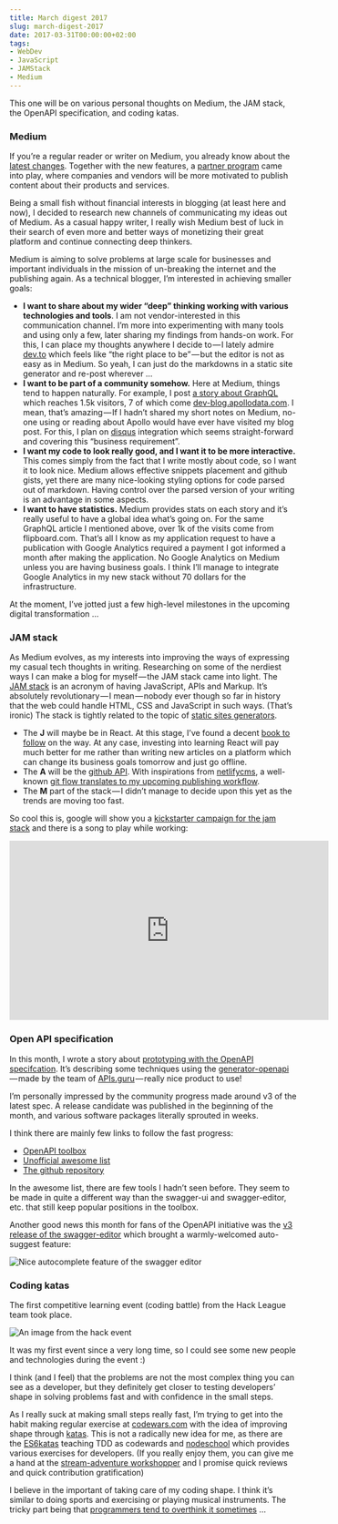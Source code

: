 ```yaml
---
title: March digest 2017
slug: march-digest-2017
date: 2017-03-31T00:00:00+02:00
tags:
- WebDev
- JavaScript
- JAMStack
- Medium
---
```


This one will be on various personal thoughts on Medium, the JAM stack, the OpenAPI specification, and coding katas.

### Medium

If you’re a regular reader or writer on Medium, you already know about the [latest changes](https://medium.com/3minread). Together with the new features, a [partner program](https://help.medium.com/hc/en-us/articles/115004750267-Medium-Membership-Partner-Program-FAQ) came into play, where companies and vendors will be more motivated to publish content about their products and services.

Being a small fish without financial interests in blogging (at least here and now), I decided to research new channels of communicating my ideas out of Medium. As a casual happy writer, I really wish Medium best of luck in their search of even more and better ways of monetizing their great platform and continue connecting deep thinkers.

Medium is aiming to solve problems at large scale for businesses and important individuals in the mission of un-breaking the internet and the publishing again. As a technical blogger, I’m interested in achieving smaller goals:

* **I want to share about my wider “deep” thinking working with various technologies and tools**. I am not vendor-interested in this communication channel. I’m more into experimenting with many tools and using only a few, later sharing my findings from hands-on work. For this, I can place my thoughts anywhere I decide to — I lately admire [dev.to](https://dev.to/) which feels like “the right place to be” — but the editor is not as easy as in Medium. So yeah, I can just do the markdowns in a static site generator and re-post wherever …
* **I want to be part of a community somehow.** Here at Medium, things tend to happen naturally. For example, I post [a story about GraphQL](https://medium.com/@kalin.chernev/the-guide-to-learn-graphql-i-wish-i-found-few-months-go-97f9d9ca6f12) which reaches 1.5k visitors, 7 of which come [dev-blog.apollodata.com](http://dev-blog.apollodata.com/ 'dev-blog.apollodata.com'). I mean, that’s amazing — If I hadn’t shared my short notes on Medium, no-one using or reading about Apollo would have ever have visited my blog post. For this, I plan on [disqus](https://disqus.com/) integration which seems straight-forward and covering this “business requirement”.
* **I want my code to look really good, and I want it to be more interactive.** This comes simply from the fact that I write mostly about code, so I want it to look nice. Medium allows effective snippets placement and github gists, yet there are many nice-looking styling options for code parsed out of markdown. Having control over the parsed version of your writing is an advantage in some aspects.
* **I want to have statistics.** Medium provides stats on each story and it’s really useful to have a global idea what’s going on. For the same GraphQL article I mentioned above, over 1k of the visits come from flipboard.com. That’s all I know as my application request to have a publication with Google Analytics required a payment I got informed a month after making the application. No Google Analytics on Medium unless you are having business goals. I think I’ll manage to integrate Google Analytics in my new stack without 70 dollars for the infrastructure.

At the moment, I’ve jotted just a few high-level milestones in the upcoming digital transformation …

### JAM stack

As Medium evolves, as my interests into improving the ways of expressing my casual tech thoughts in writing. Researching on some of the nerdiest ways I can make a blog for myself — the JAM stack came into light. The [JAM stack](https://jamstack.org/) is an acronym of having JavaScript, APIs and Markup. It’s absolutely revolutionary — I mean — nobody ever though so far in history that the web could handle HTML, CSS and JavaScript in such ways. (That’s ironic) The stack is tightly related to the topic of [static sites generators](https://www.staticgen.com/).

* The **J** will maybe be in React. At this stage, I’ve found a decent [book to follow](https://www.packtpub.com/web-development/mastering-react) on the way. At any case, investing into learning React will pay much better for me rather than writing new articles on a platform which can change its business goals tomorrow and just go offline.
* The **A** will be the [github API](https://developer.github.com/v3/). With inspirations from [netlifycms](https://www.netlifycms.org/), a well-known [git flow translates to my upcoming publishing workflow](https://www.netlifycms.org/docs/configuration-options/#publish-mode).
* The **M** part of the stack — I didn’t manage to decide upon this yet as the trends are moving too fast.

So cool this is, google will show you a [kickstarter campaign for the jam stack](https://www.kickstarter.com/projects/846364129/jamstack-the-worlds-first-attachable-guitar-amplif?lang=fr) and there is a song to play while working:

<iframe width="560" height="315" src="https://www.youtube.com/embed/oFRbZJXjWIA?rel=0" frameborder="0" allowfullscreen></iframe>

### Open API specification

In this month, I wrote a story about [prototyping with the OpenAPI specifcation](https://restful.io/prototyping-your-api-project-with-the-open-api-specification-and-node-js-tools-7cb19f47f72d). It’s describing some techniques using the [generator-openapi](https://github.com/Rebilly/generator-openapi-repo) — made by the team of [APIs.guru](https://apis.guru/) — really nice product to use!

I’m personally impressed by the community progress made around v3 of the latest spec. A release candidate was published in the beginning of the month, and various software packages literally sprouted in weeks.

I think there are mainly few links to follow the fast progress:

* [OpenAPI toolbox](http://openapi.toolbox.apievangelist.com/)
* [Unofficial awesome list](https://github.com/mermade/awesome-openapi3)
* [The github repository](https://github.com/OAI/OpenAPI-Specification)

In the awesome list, there are few tools I hadn’t seen before. They seem to be made in quite a different way than the swagger-ui and swagger-editor, etc. that still keep popular positions in the toolbox.

Another good news this month for fans of the OpenAPI initiative was the [v3 release of the swagger-editor](https://github.com/swagger-api/swagger-editor/releases/tag/v3.0.0) which brought a warmly-welcomed auto-suggest feature:

![Nice autocomplete feature of the swagger editor](https://cdn-images-1.medium.com/max/800/1*n9qpZymZykXOuG9zxdUryQ.png)

### Coding katas

The first competitive learning event (coding battle) from the Hack League team took place.

![An image from the hack event](https://cdn-images-1.medium.com/max/800/1*aqpQIY4DURgBoYGJTDyIQg.jpeg)

It was my first event since a very long time, so I could see some new people and technologies during the event :)

I think (and I feel) that the problems are not the most complex thing you can see as a developer, but they definitely get closer to testing developers’ shape in solving problems fast and with confidence in the small steps.

As I really suck at making small steps really fast, I’m trying to get into the habit making regular exercise at [codewars.com](https://www.codewars.com) with the idea of improving shape through [katas](https://en.wikipedia.org/wiki/Kata). This is not a radically new idea for me, as there are the [ES6katas](http://es6katas.org/) teaching TDD as codewards and [nodeschool](https://nodeschool.io/) which provides various exercises for developers. (If you really enjoy them, you can give me a hand at the [stream-adventure workshopper](https://github.com/workshopper/stream-adventure/issues) and I promise quick reviews and quick contribution gratification)

I believe in the important of taking care of my coding shape. I think it’s similar to doing sports and exercising or playing musical instruments. The tricky part being that [programmers tend to overthink it sometimes](https://hackhands.com/dont-code-katas/) …
